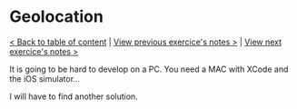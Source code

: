 # Geolocation

[< Back to table of content](../README.md) |
[View previous exercice's notes >](../20-Speech.Detection/Notes.md) |
[View next exercice's notes >](../22-Follow.Along.Link.Highlighter/Notes.md)

It is going to be hard to develop on a PC.
You need a MAC with XCode and the iOS simulator...

I will have to find another solution.
